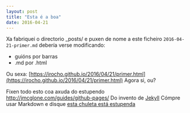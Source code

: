 ```yaml
---
layout: post
title: "Esta é a boa"
date: 2016-04-21
---
```


Xa fabriquei o directorio _posts/ e puxen de nome a este ficheiro `2016-04-21-primer.md`
debería verse modificando:

* guións por barras
* .md por .html
 

Ou sexa:
[https://irocho.github.io/2016/04/21/primer.html](https://irocho.github.io/2016/04/21/primer.html)
Agora si, ou?

Fixen todo esto coa axuda do estupendo
http://jmcglone.com/guides/github-pages/
Do invento de [Jekyll](http://jekyllrb.com) 
Cómpre usar Markdown e disque [esta chuleta está estupenda](http://packetlife.net/media/library/16/Markdown.pdf)

